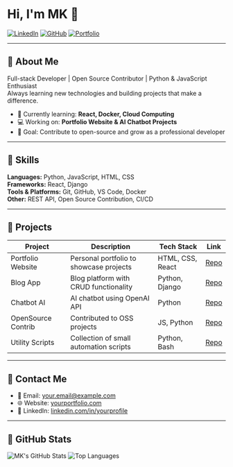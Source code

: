 # Hi, I'm MK 👋

[![LinkedIn](https://img.shields.io/badge/LinkedIn-0077B5?style=flat-square&logo=linkedin&logoColor=white)](https://linkedin.com/in/yourprofile)
[![GitHub](https://img.shields.io/badge/GitHub-181717?style=flat-square&logo=github&logoColor=white)](https://github.com/mkdev)
[![Portfolio](https://img.shields.io/badge/Portfolio-FF5722?style=flat-square&logo=google-chrome&logoColor=white)](https://yourportfolio.com)

---

## 🔹 About Me
Full-stack Developer | Open Source Contributor | Python & JavaScript Enthusiast  
Always learning new technologies and building projects that make a difference.

- 🌱 Currently learning: **React, Docker, Cloud Computing**  
- 💻 Working on: **Portfolio Website & AI Chatbot Projects**  
- 🎯 Goal: Contribute to open-source and grow as a professional developer  

---

## 🔹 Skills

**Languages:** Python, JavaScript, HTML, CSS  
**Frameworks:** React, Django  
**Tools & Platforms:** Git, GitHub, VS Code, Docker  
**Other:** REST API, Open Source Contribution, CI/CD  

---

## 🔹 Projects

| Project | Description | Tech Stack | Link |
|---------|-------------|------------|------|
| Portfolio Website | Personal portfolio to showcase projects | HTML, CSS, React | [Repo](https://github.com/mkdev/portfolio) |
| Blog App | Blog platform with CRUD functionality | Python, Django | [Repo](https://github.com/mkdev/blog-app) |
| Chatbot AI | AI chatbot using OpenAI API | Python | [Repo](https://github.com/mkdev/chatbot-ai) |
| OpenSource Contrib | Contributed to OSS projects | JS, Python | [Repo](https://github.com/mkdev/opensource-contrib) |
| Utility Scripts | Collection of small automation scripts | Python, Bash | [Repo](https://github.com/mkdev/projects-scripts) |

---

## 🔹 Contact Me
- 📧 Email: your.email@example.com  
- 🌐 Website: [yourportfolio.com](https://yourportfolio.com)  
- 🔗 LinkedIn: [linkedin.com/in/yourprofile](https://linkedin.com/in/yourprofile)  

---

## 🔹 GitHub Stats
![MK's GitHub Stats](https://github-readme-stats.vercel.app/api?username=mkdev&show_icons=true&theme=radical)
![Top Languages](https://github-readme-stats.vercel.app/api/top-langs/?username=mkdev&layout=compact&theme=radical)

